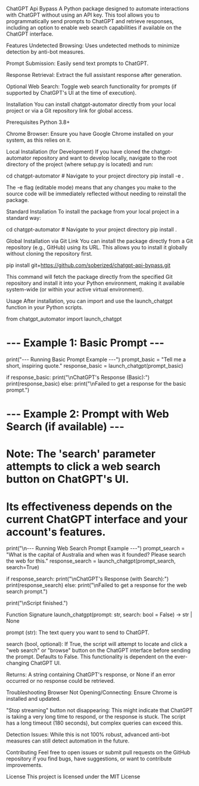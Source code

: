 ChatGPT Api Bypass
A Python package designed to automate interactions with ChatGPT without using an API key. This tool allows you to programmatically send prompts to ChatGPT and retrieve responses, including an option to enable web search capabilities if available on the ChatGPT interface.

Features
Undetected Browsing: Uses undetected methods to minimize detection by anti-bot measures.

Prompt Submission: Easily send text prompts to ChatGPT.

Response Retrieval: Extract the full assistant response after generation.

Optional Web Search: Toggle web search functionality for prompts (if supported by ChatGPT's UI at the time of execution).

Installation
You can install chatgpt-automator directly from your local project or via a Git repository link for global access.

Prerequisites
Python 3.8+

Chrome Browser: Ensure you have Google Chrome installed on your system, as this relies on it.

Local Installation (for Development)
If you have cloned the chatgpt-automator repository and want to develop locally, navigate to the root directory of the project (where setup.py is located) and run:

cd chatgpt-automator # Navigate to your project directory
pip install -e .

The -e flag (editable mode) means that any changes you make to the source code will be immediately reflected without needing to reinstall the package.

Standard Installation
To install the package from your local project in a standard way:

cd chatgpt-automator # Navigate to your project directory
pip install .

Global Installation via Git Link
You can install the package directly from a Git repository (e.g., GitHub) using its URL. This allows you to install it globally without cloning the repository first.


pip install git+https://github.com/soberized/chatgpt-api-bypass.git

This command will fetch the package directly from the specified Git repository and install it into your Python environment, making it available system-wide (or within your active virtual environment).

Usage
After installation, you can import and use the launch_chatgpt function in your Python scripts.

from chatgpt_automator import launch_chatgpt

# --- Example 1: Basic Prompt ---
print("--- Running Basic Prompt Example ---")
prompt_basic = "Tell me a short, inspiring quote."
response_basic = launch_chatgpt(prompt_basic)

if response_basic:
    print("\nChatGPT's Response (Basic):")
    print(response_basic)
else:
    print("\nFailed to get a response for the basic prompt.")

# --- Example 2: Prompt with Web Search (if available) ---
# Note: The 'search' parameter attempts to click a web search button on ChatGPT's UI.
# Its effectiveness depends on the current ChatGPT interface and your account's features.
print("\n--- Running Web Search Prompt Example ---")
prompt_search = "What is the capital of Australia and when was it founded? Please search the web for this."
response_search = launch_chatgpt(prompt_search, search=True)

if response_search:
    print("\nChatGPT's Response (with Search):")
    print(response_search)
else:
    print("\nFailed to get a response for the web search prompt.")

print("\nScript finished.")

Function Signature
launch_chatgpt(prompt: str, search: bool = False) -> str | None

prompt (str): The text query you want to send to ChatGPT.

search (bool, optional): If True, the script will attempt to locate and click a "web search" or "browse" button on the ChatGPT interface before sending the prompt. Defaults to False. This functionality is dependent on the ever-changing ChatGPT UI.

Returns: A string containing ChatGPT's response, or None if an error occurred or no response could be retrieved.

Troubleshooting
Browser Not Opening/Connecting: Ensure Chrome is installed and updated.

"Stop streaming" button not disappearing: This might indicate that ChatGPT is taking a very long time to respond, or the response is stuck. The script has a long timeout (180 seconds), but complex queries can exceed this.

Detection Issues: While this is not 100% robust, advanced anti-bot measures can still detect automation in the future.

Contributing
Feel free to open issues or submit pull requests on the GitHub repository if you find bugs, have suggestions, or want to contribute improvements.

License
This project is licensed under the MIT License 